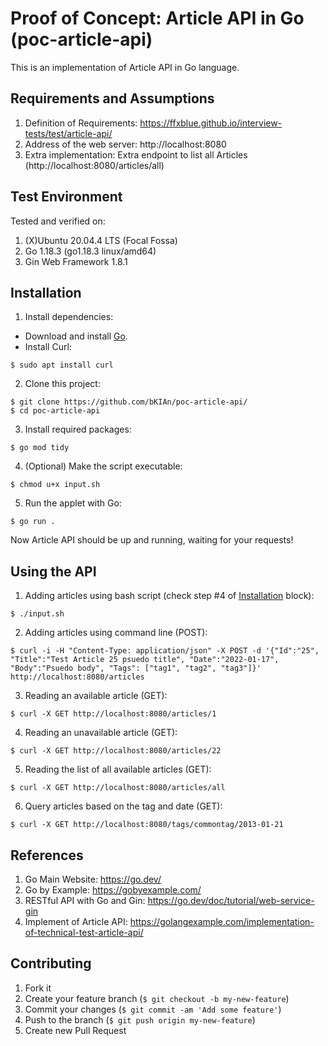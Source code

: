 # Proof of Concept: Article API in Go (poc-article-api)
This is an implementation of Article API in Go language.

## Requirements and Assumptions
1. Definition of Requirements: https://ffxblue.github.io/interview-tests/test/article-api/
1. Address of the web server: http://localhost:8080
1. Extra implementation: Extra endpoint to list all Articles (http://localhost:8080/articles/all)

## Test Environment
Tested and verified on:
1. (X)Ubuntu 20.04.4 LTS (Focal Fossa)
1. Go 1.18.3 (go1.18.3 linux/amd64)
1. Gin Web Framework 1.8.1

## Installation
1) Install dependencies:
* Download and install [Go](https://go.dev/doc/install).
* Install Curl:
```
$ sudo apt install curl
```
2) Clone this project:
```
$ git clone https://github.com/bKIAn/poc-article-api/
$ cd poc-article-api
```
3) Install required packages:
```
$ go mod tidy
```
4) (Optional) Make the script executable:
```
$ chmod u+x input.sh
```
5) Run the applet with Go:
```
$ go run .
```
Now Article API should be up and running, waiting for your requests!


## Using the API
1) Adding articles using bash script (check step #4 of [Installation](https://github.com/bKIAn/poc-article-api/edit/main/README.md#installation) block):
```
$ ./input.sh
```
2) Adding articles using command line (POST):
```
$ curl -i -H "Content-Type: application/json" -X POST -d '{"Id":"25", "Title":"Test Article 25 psuedo title", "Date":"2022-01-17", "Body":"Psuedo body", "Tags": ["tag1", "tag2", "tag3"]}' http://localhost:8080/articles
```
3) Reading an available article (GET):
```
$ curl -X GET http://localhost:8080/articles/1
```
4) Reading an unavailable article (GET):
```
$ curl -X GET http://localhost:8080/articles/22
```
5) Reading the list of all available articles (GET):
```
$ curl -X GET http://localhost:8080/articles/all
```
6) Query articles based on the tag and date (GET):
```
$ curl -X GET http://localhost:8080/tags/commontag/2013-01-21
```


## References
1. Go Main Website: https://go.dev/
1. Go by Example: https://gobyexample.com/
1. RESTful API with Go and Gin: https://go.dev/doc/tutorial/web-service-gin
1. Implement of Article API: https://golangexample.com/implementation-of-technical-test-article-api/


## Contributing
1. Fork it
1. Create your feature branch (`$ git checkout -b my-new-feature`)
1. Commit your changes (`$ git commit -am 'Add some feature'`)
1. Push to the branch (`$ git push origin my-new-feature`)
1. Create new Pull Request
